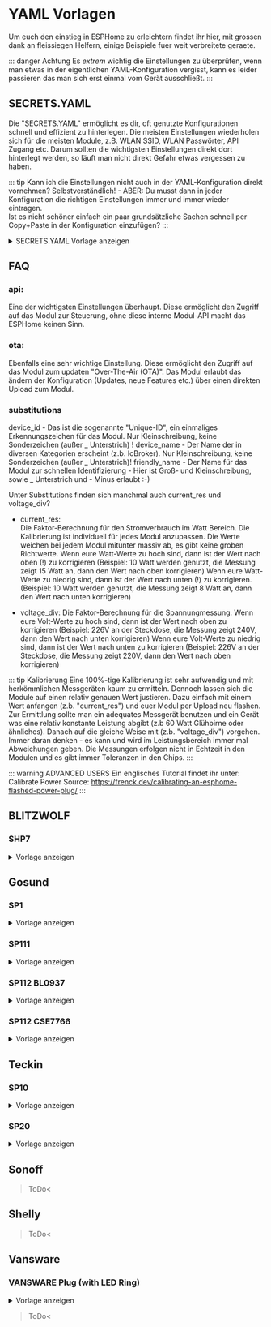 # YAML Vorlagen

Um euch den einstieg in ESPHome zu erleichtern findet ihr hier, mit grossen dank an fleissiegen Helfern, einige Beispiele fuer weit verbreitete geraete. 

::: danger Achtung
Es *extrem* wichtig die Einstellungen zu überprüfen, wenn man etwas in der eigentlichen YAML-Konfiguration vergisst, kann es leider passieren das man sich erst einmal vom Gerät ausschließt.
:::

## SECRETS.YAML

Die "SECRETS.YAML" ermöglicht es dir, oft genutzte Konfigurationen schnell und effizient zu hinterlegen.
Die meisten Einstellungen wiederholen sich für die meisten Module, z.B. WLAN SSID, WLAN Passwörter, API Zugang etc.
Darum sollten die wichtigsten Einstellungen direkt dort hinterlegt werden, so läuft man nicht direkt Gefahr etwas vergessen zu haben.

::: tip Kann ich die Einstellungen nicht auch in der YAML-Konfiguration direkt vornehmen?
Selbstverständlich! - ABER: Du musst dann in jeder Konfiguration die richtigen Einstellungen immer und immer wieder eintragen.  
Ist es nicht schöner einfach ein paar grundsätzliche Sachen schnell per Copy+Paste in der Konfiguration einzufügen?
:::

<details><summary> SECRETS.YAML Vorlage anzeigen
</summary>

::: danger
Folgende Punkte *SOLLTEN* auf jeden Fall in eurer SECRETS.YAML vor dem flashen zu finden sein:
:::

    # Over The Air
    ota_password: "esphomeota"          # Passwort um per "Over-the-Air" ein Update durchführen zu können
    
    # API Access
    api_password: "esphomeapi"              # Passwort zum aktivieren der ESPHome API, zur Steuerung z.b. über IOBroker, Logging etc.
    
    # WiFi
    wifi_ssid:        "SSID eures WLANs"                    # Damit verbinden sich eure ESP Home Devices beim Reboot
    wifi_password:    "PASSWORT eures WLANs"    # das Passwort gehört zur gewünschten SSID
    ip_gateway:       192.168.0.254                        # Falls ihr manuelle IPs vergeben wollt, können hier die grundlegenden
    ip_netmask:       255.255.255.0                           # Konfigurationen vorgenommen werden. Diese stehen dann in den Configs
    ip_dns_1:         8.8.8.8                                       # als Platzhalter zur Verfügung.
    ip_dns_2:         192.168.0.254                            
    ip_domain:        .local

::: tip OPTIONAL
In einigen der Vorlagen findet Ihr Informationen für die manuelle IP Vergabe.
An dieser Stelle wird eine kurze Übersicht gezeigt, wie man sich schnell und übersichtlich seine Geräte einpflegen kann.
Es müssen bei der Verwendung dann nur minimale Änderungen in der eigentlichen YAML-Konfiguration vorgenommen werden.
:::

    # Device-List Gosund SP1
    IP-Konfiguration            IP                     # Device-Name           Kommentar
    ip_gosund_sp1_1:      192.168.0.41   # Gosund_SP1_1      - Laserdrucker
    ip_gosund_sp1_2:      192.168.0.42   # Gosund_SP1_2      - 3D Drucker
    ip_gosund_sp1_3:      192.168.0.43   # Gosund_SP1_3      - Reserve #3
    ip_gosund_sp1_4:      192.168.0.44   # Gosund_SP1_4      - Reserve #4
    
    # Device-List Gosund SP112
    ip_gosund_sp112_1:    192.168.0.40   # Gosund_SP112_1    - PC/USV
    ip_gosund_sp112_2:    192.168.0.45   # Gosund_SP112_2    - Reserve
    
    # Device-List Blitzwolf SHP7
    ip_blitzwolf_shp7_1:  192.168.0.31   # Blitzwolf_SHP7_1  - Reserve
    ip_blitzwolf_shp7_2:  192.168.0.32   # Blitzwolf_SHP7_2  - Reserve

::: tip OPTIONAL
An erster Stelle ist der Platzhalter für die Konfiguration, dann folgt die manuelle IP-Zuweisung für das Gerät.
Zur Vereinfachung nutzen wir das # - Zeichen als Kommentar und tragen dort ggf. noch den Friendly-Name des Moduls sowie eine sinnvolle Bezeichnung ein.
:::

</details>

## FAQ

### api: 
Eine der wichtigsten Einstellungen überhaupt. Diese ermöglicht den Zugriff auf das Modul zur Steuerung, ohne diese interne Modul-API macht das ESPHome keinen Sinn.

### ota:  
Ebenfalls eine sehr wichtige Einstellung. Diese ermöglicht den Zugriff auf das Modul zum updaten "Over-The-Air (OTA)". Das Modul erlaubt das ändern der Konfiguration (Updates, neue Features etc.) über einen direkten Upload zum Modul.

### substitutions
device_id - Das ist die sogenannte "Unique-ID", ein einmaliges Erkennungszeichen für das Modul. Nur Kleinschreibung, keine Sonderzeichen (außer _ Unterstrich) !
device_name - Der Name der in diversen Kategorien erscheint (z.b. IoBroker). Nur Kleinschreibung, keine Sonderzeichen (außer _ Unterstrich)!
friendly_name - Der Name für das Modul zur schnellen Identifizierung - Hier ist Groß- und Kleinschreibung, sowie _ Unterstrich und - Minus erlaubt :-)

Unter Substitutions finden sich manchmal auch current_res und voltage_div?  
- current_res:  
  Die Faktor-Berechnung für den Stromverbrauch im Watt Bereich. Die Kalibrierung ist individuell für jedes Modul anzupassen. Die Werte weichen bei jedem Modul mitunter massiv ab, es gibt keine groben Richtwerte.
  Wenn eure Watt-Werte zu hoch sind, dann ist der Wert nach oben (!) zu korrigieren (Beispiel: 10 Watt werden genutzt, die Messung zeigt 15 Watt an, dann den Wert nach oben korrigieren)
  Wenn eure Watt-Werte zu niedrig sind, dann ist der Wert nach unten (!) zu korrigieren. (Beispiel: 10 Watt werden genutzt, die Messung zeigt 8 Watt an, dann den Wert nach unten korrigieren)

- voltage_div:
  Die Faktor-Berechnung für die Spannungmessung.
  Wenn eure Volt-Werte zu hoch sind, dann ist der Wert nach oben zu korrigieren (Beispiel: 226V an der Steckdose, die Messung zeigt 240V, dann den Wert nach unten korrigieren)
  Wenn eure Volt-Werte zu niedrig sind, dann ist der Wert nach unten zu korrigieren (Beispiel: 226V an der Steckdose, die Messung zeigt 220V, dann den Wert nach oben korrigieren)


::: tip Kalibrierung
Eine 100%-tige Kalibrierung ist sehr aufwendig und mit herkömmlichen Messgeräten kaum zu ermitteln. Dennoch lassen sich die Module auf einen relativ genauen Wert justieren.
Dazu einfach mit einem Wert anfangen (z.b. "current_res") und euer Modul per Upload neu flashen. Zur Ermittlung sollte man ein adequates Messgerät benutzen und ein Gerät was eine relativ konstante Leistung abgibt (z.b 60 Watt Glühbirne oder ähnliches).
Danach auf die gleiche Weise mit (z.b. "voltage_div") vorgehen.
Immer daran denken - es kann und wird im Leistungsbereich immer mal Abweichungen geben. Die Messungen erfolgen nicht in Echtzeit in den Modulen und es gibt immer Toleranzen in den Chips.
:::

::: warning ADVANCED USERS
Ein englisches Tutorial findet ihr unter:
Calibrate Power Source: https://frenck.dev/calibrating-an-esphome-flashed-power-plug/
:::

## BLITZWOLF

### SHP7
<details><summary> Vorlage anzeigen
</summary>

    ####
    #
    # Configuration File for BLITZWOLF SHP7 (Dual Plug)
    # - If you switch from Tasmota - check if you have HLW8012 in your template then this config can be used.
    #
    # Notices:
    # ========
    # - There are different versions of SP112 / SHP5, they differ with other GPIO-Pinouts and other sensor platforms!
    # - You have to create a "SECRETS.YAML" first (!) and VALIDATE (!) this configuration before uploading to plug!!!
    #
    # Useful Links:
    # ========
    # Calibrate Power Source: https://frenck.dev/calibrating-an-esphome-flashed-power-plug/
    # To finetune your wattage/voltage measurement, check the substitutions "current_res / voltage_div"
    #
    # Builddate: 14.04.2021 by X-R4Y
    #
    ####
    substitutions:
    device_id:      blitzwolf_shp7  # Device-ID Unique (only lowercase!)
    device_name:    blitzwolf_shp7  # Device-Type for Category (only lowercase!)
    friendly_name:  blitzwolf_shp7  # Device-Name for Channel (Lower-/Uppercase allowed)
    current_res:    '0.001906'        # Higher value gives lower watt readout (Default 0.001906)
    voltage_div:    '912'             # Lower value gives lower voltage readout (Default 912 ~ 226V)
    
    esphome:
    name: $device_name
    platform: ESP8266
    arduino_version: 2.5.1
    board: esp8285
    
    wifi:
    ssid:         !secret wifi_ssid
    password:     !secret wifi_password
    fast_connect: on                  # Useful if WIFI-SSID is hidden
    
    # Optional manual IP
    #  manual_ip:
    #    static_ip:  !secret ip_blitzwolf_shp7
    #    gateway:    !secret ip_gateway
    #    subnet:     !secret ip_netmask
    #    dns1:       !secret ip_dns_1
    domain:       !secret ip_domain
    
    # Enable fallback hotspot (captive portal) in case wifi connection fails
    #  ap:
    #    ssid: $device_name_Hotspot_Fallback
    #    password: "fallback"
    
    # Enable if you wish to have a minimalistic web-interface for your device
    #web_server:
    #  port: 80
    
    logger:
    baud_rate: 0
    
    api:
    password: !secret api_password
    
    ota:
    password: !secret ota_password
    
    sensor:
    - platform: hlw8012
      sel_pin:
      number: GPIO03
      inverted: true
      cf_pin: GPIO04
      cf1_pin: GPIO05
      current_resistor: ${current_res}
      voltage_divider: ${voltage_div}
    
      current:
      id: current
      name: ${friendly_name}_Current
      unit_of_measurement: 'A'
      accuracy_decimals: 3
    
      voltage:
      id: voltage
      name: ${friendly_name}_Voltage
      unit_of_measurement: 'V'
      accuracy_decimals: 1
    
      power:
      id: wattage
      name: ${friendly_name}_Power
      unit_of_measurement: W
      accuracy_decimals: 2
      filters:
      - lambda: return (x / 2.2);
      change_mode_every: 4
      update_interval: 10s
    
      energy:
      name: ${friendly_name}_Energy
      unit_of_measurement: "Wh"
    
    - platform: total_daily_energy
      power_id: wattage
      name: ${friendly_name}_Daily_Energy
      unit_of_measurement: kWh
      filters:
      # Multiplication factor from W to kW is 0.001
      - multiply: 0.001
    
    - platform: wifi_signal
      name: ${friendly_name}_WiFi_Information
      update_interval: 60s
    
    - platform: uptime
      id: uptime_sensor
      name: ${friendly_name}_Uptime_Information
      update_interval: 60s
      on_raw_value:
      then:
      - text_sensor.template.publish:
      id: uptime_readable
      state: !lambda |-
      int seconds = round(id(uptime_sensor).raw_state);
      int days = seconds / (24 * 3600);
      seconds = seconds % (24 * 3600);
      int hours = seconds / 3600;
      seconds = seconds % 3600;
      int minutes = seconds /  60;
      seconds = seconds % 60;
      return (
      (days ? String(days) + "d " : "") +
      (hours ? String(hours) + "h " : "") +
      (minutes ? String(minutes) + "m " : "") +
      (String(seconds) + "s")
      ).c_str();
    
    binary_sensor:
    - platform: gpio
      id: hw_button1
      name: hw_button1
      internal: true
      pin:
      number: GPIO0
      mode: INPUT_PULLUP
      inverted: true
      on_press:
      - switch.toggle: relay1
    
    - platform: gpio
      id: hw_button2
      name: hw_button2
      internal: true
      pin:
      number: GPIO12
      mode: INPUT_PULLUP
      inverted: true
      on_press:
      - switch.toggle: relay2
    
    output:
    - platform: esp8266_pwm
      id: red_led1
      pin:
      number: GPIO13
      inverted: true
    - platform: esp8266_pwm
      id: red_led2
      pin:
      number: GPIO2
      inverted: true
    
    switch:
    - platform: gpio
      pin: GPIO14
      id: relay1
      name: ${friendly_name}_Relay_1
      on_turn_on:
      - output.turn_on: red_led1
        on_turn_off:
      - output.turn_off: red_led1
    - platform: gpio
      pin: GPIO16
      id: relay2
      name: ${friendly_name}_Relay_2
      on_turn_on:
      - output.turn_on: red_led2
        on_turn_off:
      - output.turn_off: red_led2
    
    - platform: template
      id: relay_combined
      name: ${friendly_name}_Combined_Relay
      optimistic: true
      turn_off_action:
      - output.turn_off: red_led1
      - output.turn_off: red_led2
      - switch.turn_off: relay1
      - switch.turn_off: relay2
        turn_on_action:
      - output.turn_on: red_led1
      - output.turn_on: red_led2
      - switch.turn_on: relay1
      - switch.turn_on: relay2
    
    # ==============
    # !!! Notice !!!
    # ==============
    # If enabled, the Blue LED will flash while transmitting data (Power Measuring, Statusmessages and such stuff)
    # If disabled, you wont get any error flashings on the LED from the plug. (Default)
    # To enable the status LED feature put # in front of the following 4 lines
    #status_led:
    #  pin:
    #    number: GPIO01
    #    inverted: true
    
    # Enable time component to reset energy at midnight
    time:
    - platform: sntp                        # Uses NTP protocol for time information
      id: my_time                           # Uses my local time from compiling
    
    text_sensor:
    - platform: template
      name: ${friendly_name}_Uptime         # Enable Uptime-Sensor in readable format    
      id: uptime_readable
      icon: mdi:clock-start
    - platform: version
      name: ${friendly_name}_version        # Show module Version in structure
    - platform: wifi_info
      ip_address:
      name: ${friendly_name}_ip           # Show WIFI IP-address in structure
      ssid:
      name: ${friendly_name}_ssid         # Show WIFI SSID in structure
      bssid:
      name: ${friendly_name}_bssid        # Show WIFI BSSID in structure
</details>

## Gosund

### SP1
<details><summary> Vorlage anzeigen
</summary>

    ####
    #
    # Configuration File for GOSUND SP1
    # - If you switch from Tasmota - check if you have HLW8012 in your template then this config can be used.
    #
    # Notices:
    # ========
    # - There are different versions of SP1, they differ with other GPIO-Pinouts and other sensor platforms!
    # - You have to create a "SECRETS.YAML" first (!) and VALIDATE (!) this configuration before uploading to plug!!!
    #
    # Useful Links:
    # ========
    # Calibrate Power Source: https://frenck.dev/calibrating-an-esphome-flashed-power-plug/
    # To finetune your wattage/voltage measurement, check the substitutions "current_res / voltage_div"
    #
    # Builddate: 14.04.2021 by X-R4Y
    #
    ####
    substitutions:
    device_id:      gosund_sp1      # Device-ID Unique
    device_name:    gosund_sp1  # Device-Type for Category
    friendly_name:  gosund_sp1 # Device-Name for Channel
    current_res:    '0.001906'        # Higher value gives lower watt readout (Default 0.001906)
    voltage_div:    '960'             # Lower value gives lower voltage readout
    
    esphome:
    name: $device_name
    platform: ESP8266
    board: esp8285
    
    wifi:
    ssid:         !secret wifi_ssid
    password:     !secret wifi_password
    fast_connect: on
    
    # Optional manual IP
    #  manual_ip:
    #    static_ip:  !secret ip_gosund_sp1
    #    gateway:    !secret ip_gateway
    #    subnet:     !secret ip_netmask
    #    dns1:       !secret ip_dns_1
    domain:       !secret ip_domain
    
    # Enable fallback hotspot (captive portal) in case wifi connection fails
    #  ap:
    #    ssid: $device_name_Hotspot_Fallback
    #    password: "fallback"
    
    # Enable if you wish to have a minimalistic web-interface for your device
    #web_server:
    #  port: 80
    
    logger:
    # https://esphome.io/components/logger
    
    api:
    password: !secret api_password
    
    ota:
    password: !secret ota_password
    
    sensor:
    - platform: hlw8012
      # https://esphome.io/components/sensor/hlw8012.html
      # current, power, voltage can all use sensor options https://esphome.io/components/sensor/#config-sensor
      sel_pin:
      number: GPIO12
      inverted: True
      cf_pin: GPIO5
      cf1_pin: GPIO14
    
      current:
      name: ${friendly_name}_Current
      unit_of_measurement: A
      accuracy_decimals: 3
    
      power:
      name: ${friendly_name}_Power
      id: power_monitor_value
      unit_of_measurement: W
      accuracy_decimals: 2
      filters:
      - lambda: return (x / 2.2);
    
      voltage:
      name: ${friendly_name}_Voltage
      unit_of_measurement: V
      accuracy_decimals: 2
      current_resistor: $current_res
      voltage_divider: $voltage_div
      change_mode_every: 5            # default 8
      update_interval: 15s            # default 60s
    
      energy:
      name: ${friendly_name}_Energy
      unit_of_measurement: "Wh"
    
    - platform: total_daily_energy
      name: ${friendly_name}_Total_Daily_Energy
      power_id: power_monitor_value
      filters:
      - multiply: 0.001         # convert Wh to kWh
        unit_of_measurement: kWh
    
    - platform: wifi_signal
      name: ${friendly_name}_WiFi_Information
      update_interval: 60s
    
    - platform: uptime
      name: ${friendly_name}_Uptime_Information
      id: uptime_sensor
      update_interval: 60s
      on_raw_value:
      then:
      - text_sensor.template.publish:
      id: uptime_readable
      state: !lambda |-
      int seconds = round(id(uptime_sensor).raw_state);
      int days = seconds / (24 * 3600);
      seconds = seconds % (24 * 3600);
      int hours = seconds / 3600;
      seconds = seconds % 3600;
      int minutes = seconds /  60;
      seconds = seconds % 60;
      return (
      (days ? String(days) + "d " : "") +
      (hours ? String(hours) + "h " : "") +
      (minutes ? String(minutes) + "m " : "") +
      (String(seconds) + "s")
      ).c_str();
    
    binary_sensor:
    # Hardware Button at plug to turn on/off relay manually
    - platform: gpio
      pin:
      number: GPIO13
      id: button
      name: ${friendly_name}_Button
      on_press:
      - switch.toggle: relay_template
        internal: True
    
    output:
    # Hardware LEDs: Blue and Red, triggering on different states
    - platform: gpio
      id: red_led_output    # Status LED RED
      pin:
      number: GPIO0
      inverted: True
    
    - platform: gpio
      id: blue_led_output   # Status LED BLUE
      pin:
      number: GPIO2
      inverted: True
    
    switch:
    # Hardware Relay: Relay that triggers the output plug
    - platform: gpio
      pin: GPIO15
      id: relay
    
    - platform: template
      name: ${friendly_name}_Relay
      id: relay_template
      lambda: |-
      if (id(relay).state) {
      return true;
      } else {
      return false;
      }
      turn_on_action:
      - output.turn_on: blue_led_output   # Turns on blue LED while relay on
      - output.turn_off: red_led_output   # Turns off red LED while relay on
      - switch.turn_on: relay             # Turns relay on
        turn_off_action:
      - output.turn_off: blue_led_output  # Turns off blue LED while relay off
      - output.turn_on: red_led_output    # Turns on red LED while relay off
      - switch.turn_off: relay            # Turns relay off
    
    # ==============
    # !!! Notice !!!
    # ==============
    # If enabled, the Red LED will not light up while relay is in off-state!
    # To disable the status LED feature put # in front of the following 4 lines
    # If disabled, you wont get any error flashings on the LED from the plug.
    #status_led:
    #  pin:
    #    number: GPIO0                         # Default: RED GPIO0 / BLUE GPIO2
    #    inverted: true
    
    # Enable time component to reset energy at midnight
    time:
    - platform: sntp                        # Uses NTP protocol for time information
      id: my_time                           # Uses my local time from compiling
    
    text_sensor:
    - platform: template
      name: ${friendly_name}_Uptime         # Enable Uptime-Sensor in readable format    
      id: uptime_readable
      icon: mdi:clock-start
    - platform: version
      name: ${friendly_name}_version        # Show module Version in structure
    - platform: wifi_info
      ip_address:
      name: ${friendly_name}_ip           # Show WIFI IP-address in structure
      ssid:
      name: ${friendly_name}_ssid         # Show WIFI SSID in structure
      bssid:
      name: ${friendly_name}_bssid        # Show WIFI BSSID in structure
</details>

### SP111

<details><summary> Vorlage anzeigen
</summary>

    ####
    #
    # Configuration File for GOSUND SP111
    #
    # Notices:
    # ========
    # - You have to create a "SECRETS.YAML" first (!) and VALIDATE (!) this configuration before uploading to plug!!!
    #
    # Useful Links:
    # ========
    # Calibrate Power Source: https://frenck.dev/calibrating-an-esphome-flashed-power-plug/
    # To finetune your wattage/voltage measurement, check the substitutions "current_res / voltage_div"
    #
    # Builddate: 14.04.2021 by X-R4Y
    #
    ####
    substitutions:
    device_id:      gosund_sp111      # Device-ID Unique
    device_name:    gosund_sp111      # Device-Type for Category
    friendly_name:  gosund_sp111      # Device-Name for Channel
    current_res:    '0.0012'          # Higher value gives lower watt readout (Default 0.0012)
    voltage_div:    '777'             # Lower value gives lower voltage readout
    
    esphome:
    name: $device_name
    platform: ESP8266
    board: esp8285
    
    wifi:
    ssid:         !secret wifi_ssid
    password:     !secret wifi_password
    fast_connect: on
    
    # Optional manual IP
    #  manual_ip:
    #    static_ip:  !secret ip_gosund_sp1_1
    #    gateway:    !secret ip_gateway
    #    subnet:     !secret ip_netmask
    #    dns1:       !secret ip_dns_1
    domain:       !secret ip_domain
    
    # Enable fallback hotspot (captive portal) in case wifi connection fails
    #  ap:
    #    ssid: $device_name_Hotspot_Fallback
    #    password: "fallback"
    
    # Enable if you wish to have a minimalistic web-interface for your device
    #web_server:
    #  port: 80
    
    logger:
    # https://esphome.io/components/logger
    
    api:
    password: !secret api_password
    
    ota:
    password: !secret ota_password
    
    sensor:
    - platform: hlw8012
      # https://esphome.io/components/sensor/hlw8012.html
      # current, power, voltage can all use sensor options https://esphome.io/components/sensor/#config-sensor
      sel_pin:
      number: GPIO12
      inverted: True
      cf_pin: GPIO5
      cf1_pin: GPIO14
    
      current:
      name: ${friendly_name}_Current
      unit_of_measurement: A
      accuracy_decimals: 3
    
      power:
      name: ${friendly_name}_Power
      id: power_monitor_value
      unit_of_measurement: W
      accuracy_decimals: 2
    #      filters:
    #      - multiply: 0.5
          filters:
            - lambda: return (x / 2.2);
    
        voltage:
          name: ${friendly_name}_Voltage
          unit_of_measurement: V
          accuracy_decimals: 2
        current_resistor: $current_res
        voltage_divider: $voltage_div
        change_mode_every: 3            # default 10
        update_interval: 10s            # default 60s
    
        energy:
          name: ${friendly_name}_Energy
          unit_of_measurement: "Wh"
    
    - platform: total_daily_energy
      name: ${friendly_name}_Total_Daily_Energy
      power_id: power_monitor_value
      filters:
      - multiply: 0.001         # convert Wh to kWh
        unit_of_measurement: kWh
    
    - platform: wifi_signal
      name: ${friendly_name}_WiFi_Information
      update_interval: 60s
    
    - platform: uptime
      name: ${friendly_name}_Uptime_Information
      id: uptime_sensor
      update_interval: 60s
      on_raw_value:
      then:
      - text_sensor.template.publish:
      id: uptime_readable
      state: !lambda |-
      int seconds = round(id(uptime_sensor).raw_state);
      int days = seconds / (24 * 3600);
      seconds = seconds % (24 * 3600);
      int hours = seconds / 3600;
      seconds = seconds % 3600;
      int minutes = seconds /  60;
      seconds = seconds % 60;
      return (
      (days ? String(days) + "d " : "") +
      (hours ? String(hours) + "h " : "") +
      (minutes ? String(minutes) + "m " : "") +
      (String(seconds) + "s")
      ).c_str();
    
    binary_sensor:
    # Hardware Button at plug to turn on/off relay manually
    - platform: gpio
      pin:
      number: GPIO13
      inverted: true
      id: button
      name: ${friendly_name}_Button
      on_press:
      - switch.toggle: relay_template
        internal: True
    
    output:
    # Relay state led
    - platform: esp8266_pwm
      id: state_led
      pin:
      number: GPIO2
      inverted: true
    
    light:
    # Relay state light
    - platform: monochromatic
      output: state_led
      id: led
    
    switch:
    # Hardware Relay: Relay that triggers the output plug
    - platform: gpio
      pin: GPIO15
      id: relay
    
    - platform: template
      name: ${friendly_name}_Relay
      id: relay_template
      lambda: |-
      if (id(relay).state) {
      return true;
      } else {
      return false;
      }
      turn_on_action:
      - light.turn_on: led      # Turns on blue LED while relay on
      - switch.turn_on: relay   # Turns relay on
        turn_off_action:
      - light.turn_off: led     # Turns off blue LED while relay off
      - switch.turn_off: relay  # Turns relay off
    
    # ==============
    # !!! Notice !!!
    # ==============
    # To disable the status LED feature put # in front of the following 4 lines
    # If disabled, you wont get any error flashings on the LED from the plug.
    status_led:
    pin:
    number: GPIO0                         # Default: RED GPIO0 / BLUE GPIO2
    inverted: true
    
    # Enable time component to reset energy at midnight
    time:
    - platform: sntp                        # Uses NTP protocol for time information
      id: my_time                           # Uses my local time from compiling
    
    text_sensor:
    - platform: template
      name: ${friendly_name}_Uptime         # Enable Uptime-Sensor in readable format    
      id: uptime_readable
      icon: mdi:clock-start
    - platform: version
      name: ${friendly_name}_version        # Show module Version in structure
    - platform: wifi_info
      ip_address:
      name: ${friendly_name}_ip           # Show WIFI IP-address in structure
      ssid:
      name: ${friendly_name}_ssid         # Show WIFI SSID in structure
      bssid:
      name: ${friendly_name}_bssid        # Show WIFI BSSID in structure
</details>

### SP112 BL0937 

<details><summary> Vorlage anzeigen
</summary>

    ####
    #
    # Configuration File for GOSUND SP112 / BLITZWOLF SHP5
    # - If you switch from Tasmota - check if you have BL0937 on GPIO5, then this config can be used.
    #
    # Notices:
    # ========
    # - There are different versions of SP112 / SHP5, they differ with other GPIO-Pinouts and other sensor platforms!
    # - You have to create a "SECRETS.YAML" first (!) and VALIDATE (!) this configuration before uploading to plug!!!
    #
    # Useful Links:
    # ========
    # Calibrate Power Source: https://frenck.dev/calibrating-an-esphome-flashed-power-plug/
    #
    # Builddate: 14.04.2021 by X-R4Y
    #
    ####
    
    substitutions:
    device_id:      gosund_sp112  # Device-ID Unique (only lowercase!)
    device_name:    gosund_sp112  # Device-Type for Category (only lowercase!)
    friendly_name:  gosund_sp112  # Device-Name for Channel (Lower-/Uppercase allowed)
    
    esphome:
    name: $device_name
    platform: ESP8266
    arduino_version: 2.5.1
    board: esp01_1m
    
    wifi:
    ssid:         !secret wifi_ssid
    password:     !secret wifi_password
    fast_connect: on
    
    # Optional manual IP
    #  manual_ip:
    #    static_ip:  !secret ip_gosund_sp112_1
    #    gateway:    !secret ip_gateway
    #    subnet:     !secret ip_netmask
    #    dns1:       !secret ip_dns_1
    domain:       !secret ip_domain
    
    # Enable fallback hotspot (captive portal) in case wifi connection fails
    #  ap:
    #    ssid: $device_name_Hotspot_Fallback
    #    password: "fallback"
    
    # Enable if you wish to have a minimalistic web-interface for your device
    #web_server:
    #  port: 80
    
    api:
    password: !secret api_password
    
    ota:
    password: !secret ota_password
    
    logger:           # Reduce log level as otherwise logs would be flooded with analog sensor readings
    logs:
    sensor: ERROR # Options INFO / WARN / ERROR
    adc: ERROR    # Options INFO / WARN / ERROR
    
    sensor:
    - platform: adc
      id: button_adc
      pin: A0
      update_interval: .1s
    - platform: hlw8012
      sel_pin:
      number: GPIO12
      inverted: True
      cf_pin: GPIO05
      cf1_pin: GPIO04
      current:
      id: current
      name: ${friendly_name}_Current
      unit_of_measurement: A
      accuracy_decimals: 3
    
      voltage:
      id: voltage
      name: ${friendly_name}_Voltage
      unit_of_measurement: V
      accuracy_decimals: 1
    
      power:
      id: wattage
      name: ${friendly_name}_Power
      unit_of_measurement: W
      accuracy_decimals: 2
      filters:
      - lambda: return (x / 2.2);
    
    - platform: total_daily_energy
      power_id: wattage
      name: ${friendly_name}_Daily_Energy
      unit_of_measurement: kWh
      filters:
      # Multiplication factor from W to kW is 0.001
      - multiply: 0.001
    
    - platform: wifi_signal
      name: ${friendly_name}_WiFi_Information
      update_interval: 60s
    
    - platform: uptime
      id: uptime_sensor
      name: ${friendly_name}_Uptime_Information
      update_interval: 60s
      on_raw_value:
      then:
      - text_sensor.template.publish:
      id: uptime_readable
      state: !lambda |-
      int seconds = round(id(uptime_sensor).raw_state);
      int days = seconds / (24 * 3600);
      seconds = seconds % (24 * 3600);
      int hours = seconds / 3600;
      seconds = seconds % 3600;
      int minutes = seconds /  60;
      seconds = seconds % 60;
      return (
      (days ? String(days) + "d " : "") +
      (hours ? String(hours) + "h " : "") +
      (minutes ? String(minutes) + "m " : "") +
      (String(seconds) + "s")
      ).c_str();
    
    binary_sensor:
    - platform: template
      id: hardwarebutton
      # read analog sensor and convert it's value to binary state
      lambda: return (id(button_adc).state < .5);
      on_click:
      - min_length: 10ms        # short button press toggles mains (< 250ms)
        max_length: 250ms
        then:
        - switch.toggle: switch_voltage
      - min_length: 500ms       # long button press toggles USB (> 500ms up to 2 seconds)
        max_length: 2000ms
        then:
        - switch.toggle: switch_usb
    
    output:
    - platform: gpio
      id: red_led_output            # Red LED
      pin:
      number: GPIO00
      inverted: true
    
    - platform: gpio
      id: blue_led_output           # Blue LED
      pin:
      number: GPIO02
      inverted: true
    
    switch:
    - platform: gpio
      name: ${friendly_name}_Relay_Voltage
      id: switch_voltage
      pin: GPIO14
      #inverted: true               # Some devices need this to be enabled
      on_turn_on:
      output.turn_on: red_led_output
      on_turn_off:
      output.turn_off: red_led_output
    
    - platform: gpio
      name: ${friendly_name}_Relay_USB
      id: switch_usb
      pin: GPIO13
      inverted:  true
      on_turn_on:
      output.turn_on: blue_led_output
      on_turn_off:
      output.turn_off: blue_led_output
    
    # ==============
    # !!! Notice !!!
    # ==============
    # Enabled: the Red LED will not light up while relay is in off-state!
    # Disabled: you wont get any error flashings on the LED from the plug.
    # To disable the status LED feature put # in front of the following 4 lines
    status_led:
    pin:
    number: GPIO2                         # Default: RED GPIO0 / BLUE GPIO2
    inverted: true
    
    # Enable time component to reset energy at midnight
    time:
    - platform: sntp                        # Uses NTP protocol for time information
      id: my_time                           # Uses my local time from compiling
    
    text_sensor:
    - platform: template
      name: ${friendly_name}_Uptime         # Enable Uptime-Sensor in readable format    
      id: uptime_readable
      icon: mdi:clock-start
    - platform: version
      name: ${friendly_name}_version        # Show module Version in structure
    - platform: wifi_info
      ip_address:
      name: ${friendly_name}_ip           # Show WIFI IP-address in structure
      ssid:
      name: ${friendly_name}_ssid         # Show WIFI SSID in structure
      bssid:
      name: ${friendly_name}_bssid        # Show WIFI BSSID in structure
</details>

### SP112 CSE7766

<details><summary> Vorlage anzeigen
</summary>

    ####
    #
    # Configuration File for GOSUND SP112 / BLITZWOLF SHP5
    # - If you switch from Tasmota - check if you have CSE7766 in your template then this config can be used.
    #
    # Notices:
    # ========
    # - There are different versions of SP112 / SHP5, they differ with other GPIO-Pinouts and other sensor platforms!
    # - You have to create a "SECRETS.YAML" first (!) and VALIDATE (!) this configuration before uploading to plug!!!
    #
    # Useful Links:
    # ========
    # Calibrate Power Source: https://frenck.dev/calibrating-an-esphome-flashed-power-plug/
    #
    # Builddate: 14.04.2021 by X-R4Y
    #
    ####
    
    substitutions:
    device_id:      gosund_sp112    # Device-ID Unique (only lowercase)
    device_name:    gosund_sp112    # Device-Type for Category (only lowercase!)
    friendly_name:  gosund_sp112    # Device-Name for Channel (Lower-/Uppercase allowed)
    
    esphome:
    name: $device_name
    platform: ESP8266
    board: esp8285
    
    wifi:
    ssid:         !secret wifi_ssid
    password:     !secret wifi_password
    fast_connect: on
    
    # Optional manual IP
    #  manual_ip:
    #    static_ip:  !secret ip_gosund_sp112_1
    #    gateway:    !secret ip_gateway
    #    subnet:     !secret ip_netmask
    #    dns1:       !secret ip_dns_1
    domain:       !secret ip_domain
    
    # Enable fallback hotspot (captive portal) in case wifi connection fails
    #  ap:
    #    ssid: $device_name_Hotspot_Fallback
    #    password: "fallback"
    
    # Enable if you wish to have a minimalistic web-interface for your device
    #web_server:
    #  port: 80
    
    api:
    password: !secret api_password
    
    ota:
    password: !secret ota_password
    
    logger:           # Reduce log level as otherwise logs would be flooded with analog sensor readings
    logs:
    sensor: ERROR # Options INFO / WARN / ERROR
    adc: ERROR    # Options INFO / WARN / ERROR
    
    uart:
    rx_pin: RX
    baud_rate: 4800
    
    sensor:
    - platform: cse7766
      current:
      id: current
      name: ${friendly_name}_Current
      unit_of_measurement: A
      accuracy_decimals: 3
    
      voltage:
      id: voltage
      name: ${friendly_name}_Voltage
      unit_of_measurement: V
      accuracy_decimals: 1
    
      power:
      id: wattage
      name: ${friendly_name}_Power
      unit_of_measurement: W
      accuracy_decimals: 2
      filters:
      - lambda: return (x / 2.2);
    
    - platform: total_daily_energy
      power_id: wattage
      name: ${friendly_name}_Daily_Energy
      unit_of_measurement: kWh
      filters:
      # Multiplication factor from W to kW is 0.001
      - multiply: 0.001
    
    - platform: wifi_signal
      name: ${friendly_name}_WiFi_Information
      update_interval: 60s
    
    - platform: uptime
      id: uptime_sensor
      name: ${friendly_name}_Uptime_Information
      update_interval: 60s
      on_raw_value:
      then:
      - text_sensor.template.publish:
      id: uptime_readable
      state: !lambda |-
      int seconds = round(id(uptime_sensor).raw_state);
      int days = seconds / (24 * 3600);
      seconds = seconds % (24 * 3600);
      int hours = seconds / 3600;
      seconds = seconds % 3600;
      int minutes = seconds /  60;
      seconds = seconds % 60;
      return (
      (days ? String(days) + "d " : "") +
      (hours ? String(hours) + "h " : "") +
      (minutes ? String(minutes) + "m " : "") +
      (String(seconds) + "s")
      ).c_str();
    
    binary_sensor:
    # Binary sensor for the hardware button press
    - platform: gpio
      name: ${friendly_name}_button
      id: relay
      pin:
      number: GPIO16
      inverted: true
      internal: True
      on_press:
      - switch.toggle: switch_usb
      - switch.toggle: switch_voltage
    
    output:
    - platform: gpio
      id: red_led_output            # Red LED
      pin:
      number: GPIO00
      inverted: true
    
    - platform: gpio
      id: blue_led_output           # Blue LED
      pin:
      number: GPIO02
      inverted: true
    
    switch:
    - platform: gpio
      name: ${friendly_name}_Relay_Voltage
      id: switch_voltage
      pin:
      number: GPIO14
    #    inverted: true
    on_turn_on:
    output.turn_on: red_led_output
    on_turn_off:
    output.turn_off: red_led_output
    
    - platform: gpio
      name: ${friendly_name}_Relay_USB
      id: switch_usb
      pin: GPIO5
      #inverted:  true
      on_turn_on:
      output.turn_on: blue_led_output
      on_turn_off:
      output.turn_off: blue_led_output
    
    # ==============
    # !!! Notice !!!
    # ==============
    # Enabled: the Red LED will not light up while relay is in off-state!
    # Disabled: you wont get any error flashings on the LED from the plug.
    # To disable the status LED feature put # in front of the following 4 lines
    status_led:
    pin:
    number: GPIO2                         # Default: RED GPIO0 / BLUE GPIO2
    inverted: true
    
    # Enable time component to reset energy at midnight
    time:
    - platform: sntp                        # Uses NTP protocol for time information
      id: my_time                           # Uses my local time from compiling
    
    text_sensor:
    - platform: template
      name: ${friendly_name}_Uptime         # Enable Uptime-Sensor in readable format    
      id: uptime_readable
      icon: mdi:clock-start
    - platform: version
      name: ${friendly_name}_version        # Show module Version in structure
    - platform: wifi_info
      ip_address:
      name: ${friendly_name}_ip           # Show WIFI IP-address in structure
      ssid:
      name: ${friendly_name}_ssid         # Show WIFI SSID in structure
      bssid:
      name: ${friendly_name}_bssid        # Show WIFI BSSID in structure
</details>

## Teckin 

### SP10

<details><summary> Vorlage anzeigen
</summary>

    ####
    #
    # Configuration File for TECKIN-SP10
    #
    # Notices:
    # ========
    # - You have to create a "SECRETS.YAML" first (!) and VALIDATE (!) this configuration before uploading to plug!!!
    #
    # Builddate: 14.04.2021 by X-R4Y
    #
    ####
    substitutions:
    device_id:      teckin_sp10   # Device-ID Unique
    device_name:    teckin_sp10   # Device-Type for Category
    friendly_name:  teckin_sp10   # Device-Name for Channel
    
    esphome:
    name: $device_name
    platform: ESP8266
    board: esp01_1m
    esp8266_restore_from_flash: true
    
    wifi:
    ssid:         !secret wifi_ssid
    password:     !secret wifi_password
    fast_connect: on
    
    # Optional manual IP
    #  manual_ip:
    #    static_ip:  !secret ip_gosund_sp1
    #    gateway:    !secret ip_gateway
    #    subnet:     !secret ip_netmask
    #    dns1:       !secret ip_dns_1
    domain:       !secret ip_domain
    
    # Enable fallback hotspot (captive portal) in case wifi connection fails
    #  ap:
    #    ssid: $device_name_Hotspot_Fallback
    #    password: "fallback"
    
    # Enable if you wish to have a minimalistic web-interface for your device
    #web_server:
    #  port: 80
    
    logger:
    # https://esphome.io/components/logger
    
    api:
    password: !secret api_password
    
    ota:
    password: !secret ota_password
    
    sensor:
    - platform: wifi_signal
      name: ${friendly_name}_WiFi_Information
      update_interval: 60s
    
    - platform: uptime
      name: ${friendly_name}_Uptime_Information
      id: uptime_sensor
      update_interval: 60s
      on_raw_value:
      then:
      - text_sensor.template.publish:
      id: uptime_readable
      state: !lambda |-
      int seconds = round(id(uptime_sensor).raw_state);
      int days = seconds / (24 * 3600);
      seconds = seconds % (24 * 3600);
      int hours = seconds / 3600;
      seconds = seconds % 3600;
      int minutes = seconds /  60;
      seconds = seconds % 60;
      return (
      (days ? String(days) + "d " : "") +
      (hours ? String(hours) + "h " : "") +
      (minutes ? String(minutes) + "m " : "") +
      (String(seconds) + "s")
      ).c_str();
    
    binary_sensor:
    # Hardware Button at plug to turn on/off relay manually
    - platform: gpio
      pin:
      number: GPIO13
      id: button
      name: ${friendly_name}_Button
      on_press:
      - switch.toggle: relay_template
        internal: True
    
    output:
    # https://esphome.io/components/output/esp8266_pwm.html
    - platform: esp8266_pwm
      id: blue_led_output
      pin:
      number: GPIO2
      inverted: True
    
    light:
    # https://esphome.io/components/light/monochromatic.html
    - platform: monochromatic
      name: blue_led
      output: blue_led_output
      id: blue_led
      default_transition_length: 1ms # default 1s
      internal: True
    
    switch:
    # Hardware Relay: Relay that triggers the output plug
    - platform: gpio
      pin: GPIO15
      id: relay
    
    - platform: template
      name: ${friendly_name}_Relay
      id: relay_template
      lambda: |-
      if (id(relay).state) {
      return true;
      } else {
      return false;
      }
      turn_on_action:
      - light.turn_on: blue_led   # Turns on blue LED while relay on
      - switch.turn_on: relay     # Turns relay on
        turn_off_action:
      - light.turn_off: blue_led  # Turns off blue LED while relay off
      - switch.turn_off: relay    # Turns relay off
    
    # ==============
    # !!! Notice !!!
    # ==============
    # If enabled, the Red LED will not light up while relay is in off-state!
    # To disable the status LED feature put # in front of the following 4 lines
    # If disabled, you wont get any error flashings on the LED from the plug.
    status_led:
    pin:
    number: GPIO0                         # Default: RED GPIO0 / BLUE GPIO2
    inverted: true
    
    text_sensor:
    - platform: template
      name: ${friendly_name}_Uptime         # Enable Uptime-Sensor in readable format    
      id: uptime_readable
      icon: mdi:clock-start
    - platform: version
      name: ${friendly_name}_version        # Show module Version in structure
    - platform: wifi_info
      ip_address:
      name: ${friendly_name}_ip           # Show WIFI IP-address in structure
      ssid:
      name: ${friendly_name}_ssid         # Show WIFI SSID in structure
      bssid:
      name: ${friendly_name}_bssid        # Show WIFI BSSID in structure
</details>

### SP20

<details><summary> Vorlage anzeigen
</summary>

    ####
    #
    # Configuration File for TECKIN-SP20
    # - If you switch from Tasmota - check if you have HLW8012 in your template then this config can be used.
    #
    # Notices:
    # ========
    # - You have to create a "SECRETS.YAML" first (!) and VALIDATE (!) this configuration before uploading to plug!!!
    #
    # Useful Links:
    # ========
    # Calibrate Power Source: https://frenck.dev/calibrating-an-esphome-flashed-power-plug/
    # To finetune your wattage/voltage measurement, check the substitutions "current_res / voltage_div"
    #
    # Builddate: 14.04.2021 by X-R4Y
    #
    ####
    substitutions:
    device_id:      teckin_sp20       # Device-ID Unique
    device_name:    teckin_sp20       # Device-Type for Category
    friendly_name:  Teckin_SP20       # Device-Name for Channel
    current_res:    '0.001906'        # Higher value gives lower watt readout (Default 0.001906)
    voltage_div:    '950'             # Lower value gives lower voltage readout
    
    esphome:
    name: $device_name
    platform: ESP8266
    board: esp01_1m
    esp8266_restore_from_flash: true
    
    wifi:
    ssid:         !secret wifi_ssid
    password:     !secret wifi_password
    fast_connect: on
    
    # Optional manual IP
    #  manual_ip:
    #    static_ip:  !secret ip_gosund_sp1_1
    #    gateway:    !secret ip_gateway
    #    subnet:     !secret ip_netmask
    #    dns1:       !secret ip_dns_1
    domain:       !secret ip_domain
    
    # Enable fallback hotspot (captive portal) in case wifi connection fails
    #  ap:
    #    ssid: $device_name_Hotspot_Fallback
    #    password: "fallback"
    
    # Enable if you wish to have a minimalistic web-interface for your device
    #web_server:
    #  port: 80
    
    logger:
    # https://esphome.io/components/logger
    
    api:
    password: !secret api_password
    
    ota:
    password: !secret ota_password
    
    sensor:
    - platform: hlw8012
      # https://esphome.io/components/sensor/hlw8012.html
      # current, power, voltage can all use sensor options https://esphome.io/components/sensor/#config-sensor
      sel_pin:
      number: GPIO12
      inverted: True
      cf_pin: GPIO5
      cf1_pin: GPIO14
    
      current:
      name: ${friendly_name}_Current
      unit_of_measurement: A
      accuracy_decimals: 3
    
      power:
      name: ${friendly_name}_Power
      id: power_monitor_value
      unit_of_measurement: W
      accuracy_decimals: 2
      filters:
      - lambda: return (x / 2.2);
    
      voltage:
      name: ${friendly_name}_Voltage
      unit_of_measurement: V
      accuracy_decimals: 2
      current_resistor: $current_res
      voltage_divider: $voltage_div
      change_mode_every: 5            # default 8
      update_interval: 15s            # default 60s
    
      energy:
      name: ${friendly_name}_Energy
      unit_of_measurement: "Wh"
    
    - platform: total_daily_energy
      name: ${friendly_name}_Total_Daily_Energy
      power_id: power_monitor_value
      filters:
      - multiply: 0.001         # convert Wh to kWh
        unit_of_measurement: kWh
    
    - platform: wifi_signal
      name: ${friendly_name}_WiFi_Information
      update_interval: 60s
    
    - platform: uptime
      name: ${friendly_name}_Uptime_Information
      id: uptime_sensor
      update_interval: 60s
      on_raw_value:
      then:
      - text_sensor.template.publish:
      id: uptime_readable
      state: !lambda |-
      int seconds = round(id(uptime_sensor).raw_state);
      int days = seconds / (24 * 3600);
      seconds = seconds % (24 * 3600);
      int hours = seconds / 3600;
      seconds = seconds % 3600;
      int minutes = seconds /  60;
      seconds = seconds % 60;
      return (
      (days ? String(days) + "d " : "") +
      (hours ? String(hours) + "h " : "") +
      (minutes ? String(minutes) + "m " : "") +
      (String(seconds) + "s")
      ).c_str();
    
    binary_sensor:
    # Hardware Button at plug to turn on/off relay manually
    - platform: gpio
      pin:
      number: GPIO13
      id: button
      name: ${friendly_name}_Button
      on_press:
      - switch.toggle: relay_template
        internal: True
    
    output:
    # Hardware LEDs: Blue and Red, triggering on different states
    - platform: gpio
      id: red_led_output    # Status LED RED
      pin:
      number: GPIO0
      inverted: True
    
    - platform: gpio
      id: blue_led_output   # Status LED BLUE
      pin:
      number: GPIO2
      inverted: True
    
    switch:
    # Hardware Relay: Relay that triggers the output plug
    - platform: gpio
      pin: GPIO4
      id: relay
    
    - platform: template
      name: ${friendly_name}_Relay
      id: relay_template
      lambda: |-
      if (id(relay).state) {
      return true;
      } else {
      return false;
      }
      turn_on_action:
      - output.turn_on: blue_led_output   # Turns on blue LED while relay on
      - output.turn_off: red_led_output   # Turns off red LED while relay on
      - switch.turn_on: relay             # Turns relay on
        turn_off_action:
      - output.turn_off: blue_led_output  # Turns off blue LED while relay off
      - output.turn_on: red_led_output    # Turns on red LED while relay off
      - switch.turn_off: relay            # Turns relay off
    
    # ==============
    # !!! Notice !!!
    # ==============
    # If enabled, the Red LED will not light up while relay is in off-state!
    # To disable the status LED feature put # in front of the following 4 lines
    # If disabled, you wont get any error flashings on the LED from the plug.
    #status_led:
    #  pin:
    #    number: GPIO0                         # Default: RED GPIO0 / BLUE GPIO2
    #    inverted: true
    
    # Enable time component to reset energy at midnight
    time:
    - platform: sntp                        # Uses NTP protocol for time information
      id: my_time                           # Uses my local time from compiling
    
    text_sensor:
    - platform: template
      name: ${friendly_name}_Uptime         # Enable Uptime-Sensor in readable format    
      id: uptime_readable
      icon: mdi:clock-start
    - platform: version
      name: ${friendly_name}_version        # Show module Version in structure
    - platform: wifi_info
      ip_address:
      name: ${friendly_name}_ip           # Show WIFI IP-address in structure
      ssid:
      name: ${friendly_name}_ssid         # Show WIFI SSID in structure
      bssid:
      name: ${friendly_name}_bssid        # Show WIFI BSSID in structure
</details>

## Sonoff

>ToDo<

## Shelly

>ToDo<

## Vansware

### VANSWARE Plug (with LED Ring)
<details><summary> Vorlage anzeigen
</summary>

    ####
    #
    # Configuration File for VANSWARE Plug (with LED Ring)
    # - If you switch from Tasmota - check if you have BL0937 on GPIO5, then this config can be used.
    #
    # Notices:
    # ========
    # - You have to create a "SECRETS.YAML" first (!) and VALIDATE (!) this configuration before uploading to plug!!!
    #
    # Useful Links:
    # ========
    # Calibrate Power Source: https://frenck.dev/calibrating-an-esphome-flashed-power-plug/
    #
    # Builddate: 15.04.2021 by X-R4Y (alias V!P3R_76 @ Discord)
    #
    ####
    
    substitutions:
    device_id:      vansware    # Device-ID Unique (only lowercase!)
    device_name:    vansware    # Device-Type for Category (only lowercase!)
    friendly_name:  vansware    # Device-Name for Channel (Lower-/Uppercase allowed)
    current_res:    '0.001906'  # Higher value gives lower watt readout (Default 0.001906)
    voltage_div:    '912'       # Lower value gives lower voltage readout (Default 912 ~ 226V)
    
    esphome:
    name: $device_name
    platform: ESP8266
    arduino_version: 2.5.1
    board: esp8285
    
    wifi:
    ssid:         !secret wifi_ssid
    password:     !secret wifi_password
    fast_connect: on
    
    # Optional manual IP
    #  manual_ip:
    #    static_ip:  !secret ip_vansware
    #    gateway:    !secret ip_gateway
    #    subnet:     !secret ip_netmask
    #    dns1:       !secret ip_dns_1
    domain:       !secret ip_domain
    
    # Enable fallback hotspot (captive portal) in case wifi connection fails
    #  ap:
    #    ssid: $device_name_Hotspot_Fallback
    #    password: "fallback"
    
    # Enable if you wish to have a minimalistic web-interface for your device
    web_server:
    port: 80
    
    api:
    password: !secret api_password
    
    ota:
    password: !secret ota_password
    
    logger:           # Reduce log level as otherwise logs would be flooded with analog sensor readings
    logs:
    sensor: ERROR # Options INFO / WARN / ERROR
    adc: ERROR    # Options INFO / WARN / ERROR
    
    sensor:
    - platform: hlw8012
      # https://esphome.io/components/sensor/hlw8012.html
      # current, power, voltage can all use sensor options https://esphome.io/components/sensor/#config-sensor
      sel_pin:
      number: GPIO12
      inverted: True
      cf_pin: GPIO5
      cf1_pin: GPIO14
    
      current:
      name: ${friendly_name}_Current
      unit_of_measurement: A
      accuracy_decimals: 3
    
      power:
      name: ${friendly_name}_Power
      id: power_monitor_value
      unit_of_measurement: W
      accuracy_decimals: 2
      filters:
      - lambda: return (x / 2.2);
    
      voltage:
      name: ${friendly_name}_Voltage
      unit_of_measurement: V
      accuracy_decimals: 2
      current_resistor: $current_res  # default 0.001
      voltage_divider: $voltage_div   # default 2351
      change_mode_every: 3            # default 8
      update_interval: 10s            # default 60s
    
      energy:
      name: ${friendly_name}_Energy
      unit_of_measurement: "Wh"
    
    - platform: total_daily_energy
      name: ${friendly_name}_Total_Daily_Energy
      power_id: power_monitor_value
      filters:
      - multiply: 0.001         # convert Wh to kWh
        unit_of_measurement: kWh
    
    - platform: wifi_signal
      name: ${friendly_name}_WiFi_Information
      update_interval: 60s
    
    - platform: uptime
      name: ${friendly_name}_Uptime_Information
      id: uptime_sensor
      update_interval: 60s
      on_raw_value:
      then:
      - text_sensor.template.publish:
      id: uptime_readable
      state: !lambda |-
      int seconds = round(id(uptime_sensor).raw_state);
      int days = seconds / (24 * 3600);
      seconds = seconds % (24 * 3600);
      int hours = seconds / 3600;
      seconds = seconds % 3600;
      int minutes = seconds /  60;
      seconds = seconds % 60;
      return (
      (days ? String(days) + "d " : "") +
      (hours ? String(hours) + "h " : "") +
      (minutes ? String(minutes) + "m " : "") +
      (String(seconds) + "s")
      ).c_str();
    
    binary_sensor:
    # Hardware Button at plug to turn on/off relay manually
    - platform: gpio
      pin:
      number: GPIO13
      id: button
      name: ${friendly_name}_Button
      on_press:
      - switch.toggle: relay_template
        internal: True
    
    output:
    # Hardware LEDs: Blue and Red, triggering on different states
    - platform: esp8266_pwm
      id: red_led
      pin:
      number: GPIO0
      inverted: true
    - platform: esp8266_pwm
      id: green_led
      pin:
      number: GPIO4
      inverted: true
    - platform: esp8266_pwm
      id: blue_led
      pin:
      number: GPIO2
      inverted: true
    
    light:
    - platform: monochromatic
      id: light1
      output: red_led
      name: ${friendly_name}_LED1_Red
    - platform: monochromatic
      id: light2
      output: green_led
      name: ${friendly_name}_LED2_Green
    - platform: monochromatic
      id: light3
      output: blue_led
      name: ${friendly_name}_LED3_Blue
    
    switch:
    # Hardware Relay: Relay that triggers the output plug
    - platform: gpio
      pin: GPIO15
      id: relay
    
    - platform: template
      name: ${friendly_name}_Relay
      id: relay_template
      lambda: |-
      if (id(relay).state) {
      return true;
      } else {
      return false;
      }
      turn_on_action:
      - output.turn_on: red_led           # Turns on blue LED while relay on
      - output.turn_off: green_led        # Turns off red LED while relay on
      - switch.turn_on: relay             # Turns relay on
        turn_off_action:
      - output.turn_off: red_led          # Turns off blue LED while relay off
      - output.turn_on: green_led         # Turns on red LED while relay off
      - switch.turn_off: relay            # Turns relay off
    
    # ==============
    # !!! Notice !!!
    # ==============
    # To disable the status LED feature put # in front of the following 4 lines
    # If disabled, you wont get any error flashings on the LED from the plug.
    status_led:
    pin:
    number: GPIO2                         # Default: RED GPIO0 / GREEN GPIO4 / BLUE GPIO2
    inverted: true
    
    # Enable time component to reset energy at midnight
    time:
    - platform: sntp                        # Uses NTP protocol for time information
      id: my_time                           # Uses my local time from compiling
    
    text_sensor:
    - platform: template
      name: ${friendly_name}_Uptime         # Enable Uptime-Sensor in readable format    
      id: uptime_readable
      icon: mdi:clock-start
    - platform: version
      name: ${friendly_name}_version        # Show module Version in structure
    - platform: wifi_info
      ip_address:
      name: ${friendly_name}_ip           # Show WIFI IP-address in structure
      ssid:
      name: ${friendly_name}_ssid         # Show WIFI SSID in structure
      bssid:
      name: ${friendly_name}_bssid        # Show WIFI BSSID in structure
</details>

>ToDo<